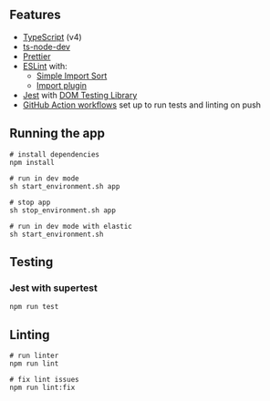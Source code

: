 ## Features

- [TypeScript](https://www.typescriptlang.org/) (v4)
- [ts-node-dev](https://github.com/wclr/ts-node-dev)
- [Prettier](https://prettier.io/)
- [ESLint](https://eslint.org/) with:
  - [Simple Import Sort](https://github.com/lydell/eslint-plugin-simple-import-sort/)
  - [Import plugin](https://github.com/benmosher/eslint-plugin-import/)
- [Jest](https://jestjs.io) with [DOM Testing Library](https://testing-library.com/docs/dom-testing-library/intro)
- [GitHub Action workflows](https://github.com/features/actions) set up to run tests and linting on push

## Running the app

```
# install dependencies
npm install

# run in dev mode
sh start_environment.sh app

# stop app
sh stop_environment.sh app

# run in dev mode with elastic
sh start_environment.sh
```

## Testing

### Jest with supertest

```
npm run test
```

## Linting

```
# run linter
npm run lint

# fix lint issues
npm run lint:fix
```
